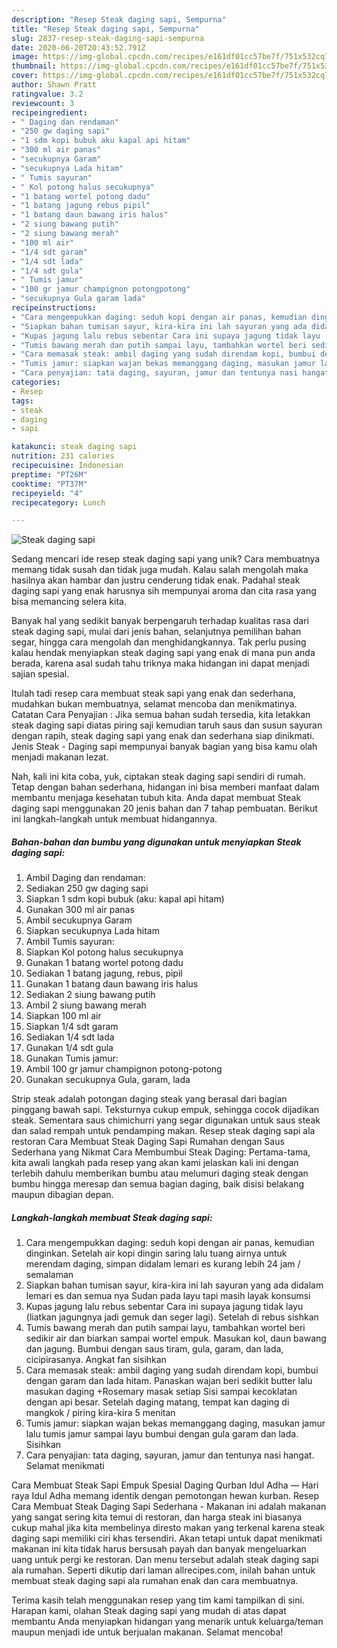 ```yaml
---
description: "Resep Steak daging sapi, Sempurna"
title: "Resep Steak daging sapi, Sempurna"
slug: 2837-resep-steak-daging-sapi-sempurna
date: 2020-06-20T20:43:52.791Z
image: https://img-global.cpcdn.com/recipes/e161df01cc57be7f/751x532cq70/steak-daging-sapi-foto-resep-utama.jpg
thumbnail: https://img-global.cpcdn.com/recipes/e161df01cc57be7f/751x532cq70/steak-daging-sapi-foto-resep-utama.jpg
cover: https://img-global.cpcdn.com/recipes/e161df01cc57be7f/751x532cq70/steak-daging-sapi-foto-resep-utama.jpg
author: Shawn Pratt
ratingvalue: 3.2
reviewcount: 3
recipeingredient:
- " Daging dan rendaman"
- "250 gw daging sapi"
- "1 sdm kopi bubuk aku kapal api hitam"
- "300 ml air panas"
- "secukupnya Garam"
- "secukupnya Lada hitam"
- " Tumis sayuran"
- " Kol potong halus secukupnya"
- "1 batang wortel potong dadu"
- "1 batang jagung rebus pipil"
- "1 batang daun bawang iris halus"
- "2 siung bawang putih"
- "2 siung bawang merah"
- "100 ml air"
- "1/4 sdt garam"
- "1/4 sdt lada"
- "1/4 sdt gula"
- " Tumis jamur"
- "100 gr jamur champignon potongpotong"
- "secukupnya Gula garam lada"
recipeinstructions:
- "Cara mengempukkan daging: seduh kopi dengan air panas, kemudian dinginkan. Setelah air kopi dingin saring lalu tuang airnya untuk merendam daging, simpan didalam lemari es kurang lebih 24 jam / semalaman"
- "Siapkan bahan tumisan sayur, kira-kira ini lah sayuran yang ada didalam lemari es dan semua nya Sudan pada layu tapi masih layak konsumsi"
- "Kupas jagung lalu rebus sebentar Cara ini supaya jagung tidak layu (liatkan jagungnya jadi gemuk dan seger lagi). Setelah di rebus sishkan"
- "Tumis bawang merah dan putih sampai layu, tambahkan wortel beri sedikir air dan biarkan sampai wortel empuk. Masukan kol, daun bawang dan jagung. Bumbui dengan saus tiram, gula, garam, dan lada, cicipirasanya. Angkat fan sisihkan"
- "Cara memasak steak: ambil daging yang sudah direndam kopi, bumbui dengan garam dan lada hitam. Panaskan wajan beri sedikit butter lalu masukan daging +Rosemary masak setiap Sisi sampai kecoklatan dengan api besar. Setelah daging matang, tempat kan daging di mangkok / piring kira-kira 5 menitan"
- "Tumis jamur: siapkan wajan bekas memanggang daging, masukan jamur lalu tumis jamur sampai layu bumbui dengan gula garam dan lada. Sisihkan"
- "Cara penyajian: tata daging, sayuran, jamur dan tentunya nasi hangat. Selamat menikmati"
categories:
- Resep
tags:
- steak
- daging
- sapi

katakunci: steak daging sapi 
nutrition: 231 calories
recipecuisine: Indonesian
preptime: "PT26M"
cooktime: "PT37M"
recipeyield: "4"
recipecategory: Lunch

---
```



![Steak daging sapi](https://img-global.cpcdn.com/recipes/e161df01cc57be7f/751x532cq70/steak-daging-sapi-foto-resep-utama.jpg)

Sedang mencari ide resep steak daging sapi yang unik? Cara membuatnya memang tidak susah dan tidak juga mudah. Kalau salah mengolah maka hasilnya akan hambar dan justru cenderung tidak enak. Padahal steak daging sapi yang enak harusnya sih mempunyai aroma dan cita rasa yang bisa memancing selera kita.

Banyak hal yang sedikit banyak berpengaruh terhadap kualitas rasa dari steak daging sapi, mulai dari jenis bahan, selanjutnya pemilihan bahan segar, hingga cara mengolah dan menghidangkannya. Tak perlu pusing kalau hendak menyiapkan steak daging sapi yang enak di mana pun anda berada, karena asal sudah tahu triknya maka hidangan ini dapat menjadi sajian spesial.

Itulah tadi resep cara membuat steak sapi yang enak dan sederhana, mudahkan bukan membuatnya, selamat mencoba dan menikmatinya. Catatan Cara Penyajian : Jika semua bahan sudah tersedia, kita letakkan steak daging sapi diatas piring saji kemudian taruh saus dan susun sayuran dengan rapih, steak daging sapi yang enak dan sederhana siap dinikmati. Jenis Steak - Daging sapi mempunyai banyak bagian yang bisa kamu olah menjadi makanan lezat.


Nah, kali ini kita coba, yuk, ciptakan steak daging sapi sendiri di rumah. Tetap dengan bahan sederhana, hidangan ini bisa memberi manfaat dalam membantu menjaga kesehatan tubuh kita. Anda dapat membuat Steak daging sapi menggunakan 20 jenis bahan dan 7 tahap pembuatan. Berikut ini langkah-langkah untuk membuat hidangannya.

<!--inarticleads1-->

##### Bahan-bahan dan bumbu yang digunakan untuk menyiapkan Steak daging sapi:

1. Ambil  Daging dan rendaman:
1. Sediakan 250 gw daging sapi
1. Siapkan 1 sdm kopi bubuk (aku: kapal api hitam)
1. Gunakan 300 ml air panas
1. Ambil secukupnya Garam
1. Siapkan secukupnya Lada hitam
1. Ambil  Tumis sayuran:
1. Siapkan  Kol potong halus secukupnya
1. Gunakan 1 batang wortel potong dadu
1. Sediakan 1 batang jagung, rebus, pipil
1. Gunakan 1 batang daun bawang iris halus
1. Sediakan 2 siung bawang putih
1. Ambil 2 siung bawang merah
1. Siapkan 100 ml air
1. Siapkan 1/4 sdt garam
1. Sediakan 1/4 sdt lada
1. Gunakan 1/4 sdt gula
1. Gunakan  Tumis jamur:
1. Ambil 100 gr jamur champignon potong-potong
1. Gunakan secukupnya Gula, garam, lada


Strip steak adalah potongan daging steak yang berasal dari bagian pinggang bawah sapi. Teksturnya cukup empuk, sehingga cocok dijadikan steak. Sementara saus chimichurri yang segar digunakan untuk saus steak dan salad rempah untuk pendamping makan. Resep steak daging sapi ala restoran Cara Membuat Steak Daging Sapi Rumahan dengan Saus Sederhana yang Nikmat Cara Membumbui Steak Daging: Pertama-tama, kita awali langkah pada resep yang akan kami jelaskan kali ini dengan terlebih dahulu memberikan bumbu atau melumuri daging steak dengan bumbu hingga meresap dan semua bagian daging, baik disisi belakang maupun dibagian depan. 

<!--inarticleads2-->

##### Langkah-langkah membuat Steak daging sapi:

1. Cara mengempukkan daging: seduh kopi dengan air panas, kemudian dinginkan. Setelah air kopi dingin saring lalu tuang airnya untuk merendam daging, simpan didalam lemari es kurang lebih 24 jam / semalaman
1. Siapkan bahan tumisan sayur, kira-kira ini lah sayuran yang ada didalam lemari es dan semua nya Sudan pada layu tapi masih layak konsumsi
1. Kupas jagung lalu rebus sebentar Cara ini supaya jagung tidak layu (liatkan jagungnya jadi gemuk dan seger lagi). Setelah di rebus sishkan
1. Tumis bawang merah dan putih sampai layu, tambahkan wortel beri sedikir air dan biarkan sampai wortel empuk. Masukan kol, daun bawang dan jagung. Bumbui dengan saus tiram, gula, garam, dan lada, cicipirasanya. Angkat fan sisihkan
1. Cara memasak steak: ambil daging yang sudah direndam kopi, bumbui dengan garam dan lada hitam. Panaskan wajan beri sedikit butter lalu masukan daging +Rosemary masak setiap Sisi sampai kecoklatan dengan api besar. Setelah daging matang, tempat kan daging di mangkok / piring kira-kira 5 menitan
1. Tumis jamur: siapkan wajan bekas memanggang daging, masukan jamur lalu tumis jamur sampai layu bumbui dengan gula garam dan lada. Sisihkan
1. Cara penyajian: tata daging, sayuran, jamur dan tentunya nasi hangat. Selamat menikmati


Cara Membuat Steak Sapi Empuk Spesial Daging Qurban Idul Adha — Hari raya Idul Adha memang identik dengan pemotongan hewan kurban. Resep Cara Membuat Steak Daging Sapi Sederhana - Makanan ini adalah makanan yang sangat sering kita temui di restoran, dan harga steak ini biasanya cukup mahal jika kita membelinya diresto makan yang terkenal karena steak daging sapi memiliki ciri khas tersendiri. Akan tetapi untuk dapat menikmati makanan ini kita tidak harus bersusah payah dan banyak mengeluarkan uang untuk pergi ke restoran. Dan menu tersebut adalah steak daging sapi ala rumahan. Seperti dikutip dari laman allrecipes.com, inilah bahan untuk membuat steak daging sapi ala rumahan enak dan cara membuatnya. 

Terima kasih telah menggunakan resep yang tim kami tampilkan di sini. Harapan kami, olahan Steak daging sapi yang mudah di atas dapat membantu Anda menyiapkan hidangan yang menarik untuk keluarga/teman maupun menjadi ide untuk berjualan makanan. Selamat mencoba!
